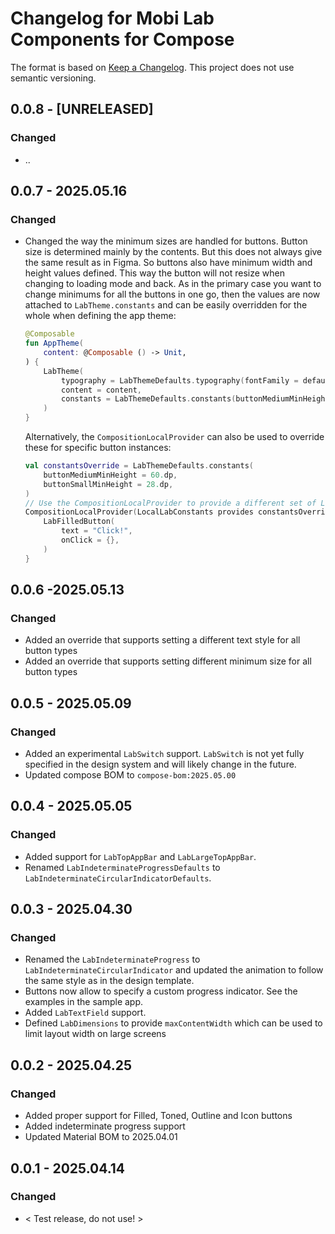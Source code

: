 # Changelog for Mobi Lab Components for Compose

The format is based on [Keep a Changelog](https://keepachangelog.com/en/1.0.0/). This project does not use semantic versioning.

## 0.0.8 - [UNRELEASED]

### Changed

- ..

## 0.0.7 - 2025.05.16

### Changed

- Changed the way the minimum sizes are handled for buttons. Button size is determined mainly by the contents. But this does not always give the same result as in Figma. So buttons also have minimum width and height values defined. This way the button will not resize when changing to loading mode and back. As in the primary case you want to change minimums for all the buttons in one go, then the values are now attached to `LabTheme.constants` and can be easily overridden for the whole when defining the app theme:

  ```kotlin
  @Composable
  fun AppTheme(
      content: @Composable () -> Unit,
  ) {
      LabTheme(
          typography = LabThemeDefaults.typography(fontFamily = defaultFontFamily()),
          content = content,
          constants = LabThemeDefaults.constants(buttonMediumMinHeight = 48.dp)
      )
  }
  ```

  Alternatively, the `CompositionLocalProvider` can also be used to override these for specific button instances:

  ```kotlin
  val constantsOverride = LabThemeDefaults.constants(
      buttonMediumMinHeight = 60.dp,
      buttonSmallMinHeight = 28.dp,
  )
  // Use the CompositionLocalProvider to provide a different set of LocalLabConstants for this composable
  CompositionLocalProvider(LocalLabConstants provides constantsOverride) {
      LabFilledButton(
          text = "Click!",
          onClick = {},
      )
  }
  ```

  

## 0.0.6 -2025.05.13

### Changed

- Added an override that supports setting a different text style for all button types
- Added an override that supports setting different minimum size for all button types

## 0.0.5 - 2025.05.09

### Changed

- Added an experimental `LabSwitch` support. `LabSwitch` is not yet fully specified in the design system and will likely change in the future.
- Updated compose BOM to `compose-bom:2025.05.00`

## 0.0.4 - 2025.05.05

### Changed

- Added support for `LabTopAppBar` and `LabLargeTopAppBar`.
- Renamed `LabIndeterminateProgressDefaults` to `LabIndeterminateCircularIndicatorDefaults`.

## 0.0.3 - 2025.04.30

### Changed

- Renamed the `LabIndeterminateProgress` to `LabIndeterminateCircularIndicator` and updated the animation to follow the same style as in the design template.
- Buttons now allow to specify a custom progress indicator. See the examples in the sample app.
- Added `LabTextField` support.
- Defined `LabDimensions` to provide `maxContentWidth` which can be used to limit layout width on large screens

## 0.0.2 - 2025.04.25

### Changed

- Added proper support for Filled, Toned, Outline and Icon buttons
- Added indeterminate progress support
- Updated Material BOM to 2025.04.01

## 0.0.1 - 2025.04.14

### Changed

- < Test release, do not use! >
